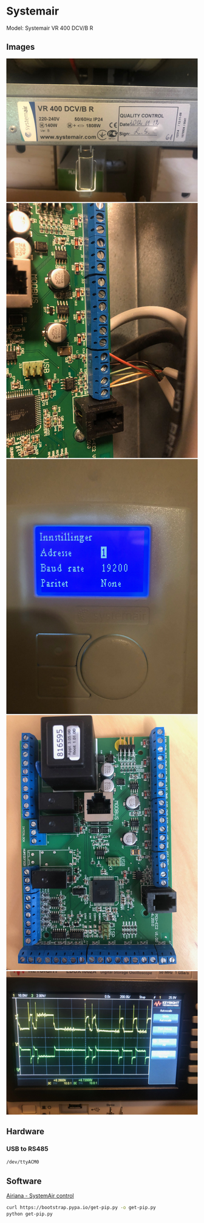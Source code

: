 # Systemair

Model: Systemair  VR 400 DCV/B R

## Images

![Make and model](./images/IMG_3640.jpeg)
![Controller unit datalines](./images/IMG_1649.jpeg)
![Remote controller modbus settings](./images/IMG_3642.jpeg)
![Controller board](./images/IMG_3644.jpeg)
![Oscilloscope measurements from usb to rs485 (modbus signal)](./images/IMG_3641.jpeg)

## Hardware

### USB to RS485

```sh
/dev/ttyACM0
```

## Software

[Airiana - SystemAir control](https://github.com/BeamCtrl/Airiana)

```sh
curl https://bootstrap.pypa.io/get-pip.py -o get-pip.py
python get-pip.py
```
